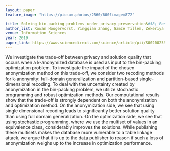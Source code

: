 ```yaml
---
layout: paper
feature_image: "https://picsum.photos/2560/600?image=872"

title: Solving bin-packing problems under privacy preservation&#58; Possibilities and trade-offs
author_list: Rowan Hoogervorst, Yingqian Zhang, Gamze Tillem, Zekeriya Erkin, Sicco Verwer
venue: Information Sciences
year: 2019
paper_link: https://www.sciencedirect.com/science/article/pii/S0020025519303974
---
```



We investigate the trade-off between privacy and solution quality that occurs when a k-anonymized database is used as input to the bin-packing optimization problem. To investigate the impact of the chosen anonymization method on this trade-off, we consider two recoding methods for k-anonymity: full-domain generalization and partition-based single-dimensional recoding. To deal with the uncertainty created by anonymization in the bin-packing problem, we utilize stochastic programming and robust optimization methods. Our computational results show that the trade-off is strongly dependent on both the anonymization and optimization method. On the anonymization side, we see that using single dimensional recoding leads to significantly better solution quality than using full domain generalization. On the optimization side, we see that using stochastic programming, where we use the multiset of values in an equivalence class, considerably improves the solutions. While publishing these multisets makes the database more vulnerable to a table linkage attack, we argue that it is up to the data publisher to reason if such a loss of anonymization weighs up to the increase in optimization performance.